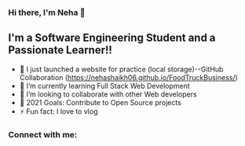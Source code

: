 ### Hi there, I'm Neha 👋



## I'm a Software Engineering Student and a Passionate Learner!!

- 🔭 I just launched a  website for practice (local storage)--GitHub Collaboration (https://nehashaikh06.github.io/FoodTruckBusiness/)
- 🌱 I’m currently learning Full Stack Web Development
- 👯 I’m looking to collaborate with other Web developers
- 🥅 2021 Goals: Contribute to Open Source projects
- ⚡ Fun fact: I love to vlog



### Connect with me:





